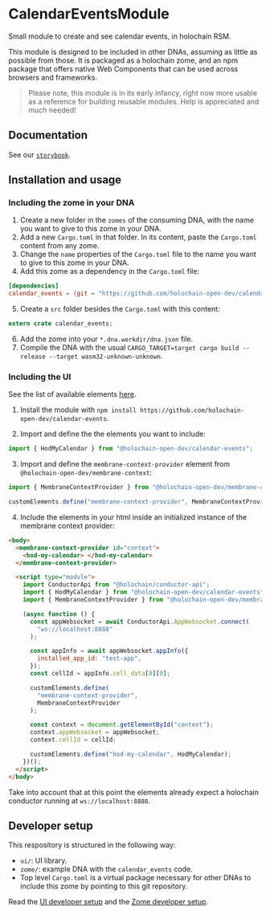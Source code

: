 # CalendarEventsModule

Small module to create and see calendar events, in holochain RSM.

This module is designed to be included in other DNAs, assuming as little as possible from those. It is packaged as a holochain zome, and an npm package that offers native Web Components that can be used across browsers and frameworks.

> Please note, this module is in its early infancy, right now more usable as a reference for building reusable modules. Help is appreciated and much needed!

## Documentation

See our [`storybook`](https://holochain-open-dev.github.io/calendar-events).

## Installation and usage

### Including the zome in your DNA

1. Create a new folder in the `zomes` of the consuming DNA, with the name you want to give to this zome in your DNA.
2. Add a new `Cargo.toml` in that folder. In its content, paste the `Cargo.toml` content from any zome.
3. Change the `name` properties of the `Cargo.toml` file to the name you want to give to this zome in your DNA.
4. Add this zome as a dependency in the `Cargo.toml` file:

```toml
[dependencies]
calendar_events = {git = "https://github.com/holochain-open-dev/calendar-events-module", package = "calendar_events"}
```

5. Create a `src` folder besides the `Cargo.toml` with this content:

```rust
extern crate calendar_events;
```

6. Add the zome into your `*.dna.workdir/dna.json` file.
7. Compile the DNA with the usual `CARGO_TARGET=target cargo build --release --target wasm32-unknown-unknown`.

### Including the UI

See the list of available elements [here](https://holochain-open-dev.github.io/calendar-events).

1. Install the module with `npm install https://github.com/holochain-open-dev/calendar-events`.

2. Import and define the the elements you want to include:

```js
import { HodMyCalendar } from "@holochain-open-dev/calendar-events";
```

3. Import and define the `membrane-context-provider` element from `@holochain-open-dev/membrane-context`:

```js
import { MembraneContextProvider } from "@holochain-open-dev/membrane-context";

customElements.define("membrane-context-provider", MembraneContextProvider);
```

4. Include the elements in your html inside an initialized instance of the membrane context provider:

```html
<body>
  <membrane-context-provider id="context">
    <hod-my-calendar> </hod-my-calendar>
  </membrane-context-provider>

  <script type="module">
    import ConductorApi from "@holochain/conductor-api";
    import { HodMyCalendar } from "@holochain-open-dev/calendar-events";
    import { MembraneContextProvider } from "@holochain-open-dev/membrane-context";

    (async function () {
      const appWebsocket = await ConductorApi.AppWebsocket.connect(
        "ws://localhost:8888"
      );

      const appInfo = await appWebsocket.appInfo({
        installed_app_id: "test-app",
      });
      const cellId = appInfo.cell_data[0][0];

      customElements.define(
        "membrane-context-provider",
        MembraneContextProvider
      );

      const context = document.getElementById("context");
      context.appWebsocket = appWebsocket;
      context.cellId = cellId;

      customElements.define("hod-my-calendar", HodMyCalendar);
    })();
  </script>
</body>
```

Take into account that at this point the elements already expect a holochain conductor running at `ws://localhost:8888`.

## Developer setup

This respository is structured in the following way:

- `ui/`: UI library.
- `zome/`: example DNA with the `calendar_events` code.
- Top level `Cargo.toml` is a virtual package necessary for other DNAs to include this zome by pointing to this git repository.

Read the [UI developer setup](/ui/README.md) and the [Zome developer setup](/zome/README.md).
